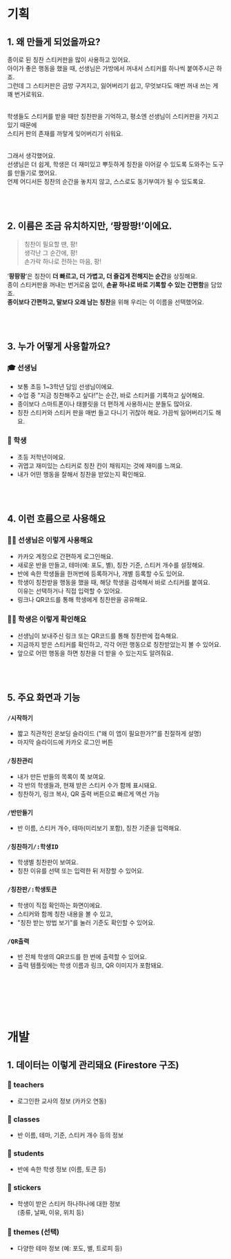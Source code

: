 # 기획

## 1. 왜 만들게 되었을까요?

종이로 된 칭찬 스티커판을 많이 사용하고 있어요.  <br/>
아이가 좋은 행동을 했을 때, 선생님은 가방에서 꺼내서 스티커를 하나씩 붙여주시곤 하죠.  <br/>
그런데 그 스티커판은 금방 구겨지고, 잃어버리기 쉽고, 무엇보다도 매번 꺼내 쓰는 게 꽤 번거로워요.<br/><br/>

학생들도 스티커를 받을 때만 칭찬판을 기억하고, 평소엔 선생님이 스티커판을 가지고 있기 때문에  
스티커 판의 존재를 까맣게 잊어버리기 쉬워요.
<br/><br/>

그래서 생각했어요.  
선생님은 더 쉽게, 학생은 더 재미있고 뿌듯하게 칭찬을 이어갈 수 있도록 도와주는 도구를 만들기로 했어요.  <br/>
언제 어디서든 칭찬의 순간을 놓치지 않고, 스스로도 동기부여가 될 수 있도록요.

<br/><br/>

## 2. 이름은 조금 유치하지만, ‘팡팡팡!’이에요.

> 칭찬이 필요할 땐, 팡!  <br/>
> 생각난 그 순간에, 팡!  <br/>
> 손가락 하나로 전하는 마음, 팡!<br/>

‘**팡팡팡**’은 칭찬이 **더 빠르고, 더 가볍고, 더 즐겁게 전해지는 순간**을 상징해요.  <br/>
종이 스티커판을 꺼내는 번거로움 없이, **손끝 하나로 바로 기록할 수 있는 간편함**을 담았죠.  <br/>
**종이보다 간편하고, 말보다 오래 남는 칭찬**을 위해 우리는 이 이름을 선택했어요.

<br/><br/>

## 3. 누가 어떻게 사용할까요?

### 🎓 선생님

- 보통 초등 1~3학년 담임 선생님이에요.
- 수업 중 "지금 칭찬해주고 싶다!"는 순간, 바로 스티커를 기록하고 싶어해요.
- 종이보다 스마트폰이나 태블릿을 더 편하게 사용하시는 분들도 많아요.
- 칭찬 스티커와 스티커 판을 매번 들고 다니기 귀찮아 해요. 가끔씩 잃어버리기도 해요.

### 🧒 학생

- 초등 저학년이에요.
- 귀엽고 재미있는 스티커로 칭찬 칸이 채워지는 것에 재미를 느껴요.
- 내가 어떤 행동을 잘해서 칭찬을 받았는지 확인해요.

<br/><br/>

## 4. 이런 흐름으로 사용해요

### 👩‍🏫 선생님은 이렇게 사용해요

- 카카오 계정으로 간편하게 로그인해요.
- 새로운 반을 만들고, 테마(예: 포도, 별), 칭찬 기준, 스티커 개수를 설정해요.
- 반에 속한 학생들을 한꺼번에 등록하거나, 개별 등록할 수도 있어요.
- 학생이 칭찬받을 행동을 했을 때, 해당 학생을 검색해서 바로 스티커를 붙여요.  
  이유는 선택하거나 직접 입력할 수 있어요.
- 링크나 QR코드를 통해 학생에게 칭찬판을 공유해요.

### 🧑‍🎓 학생은 이렇게 확인해요

- 선생님이 보내주신 링크 또는 QR코드를 통해 칭찬판에 접속해요.
- 지금까지 받은 스티커를 확인하고, 각각 어떤 행동으로 칭찬받았는지 볼 수 있어요.
- 앞으로 어떤 행동을 하면 칭찬을 더 받을 수 있는지도 알려줘요.

<br/><br/>

## 5. 주요 화면과 기능

### `/시작하기`

- 짧고 직관적인 온보딩 슬라이드 ("왜 이 앱이 필요한가?"를 친절하게 설명)
- 마지막 슬라이드에 카카오 로그인 버튼

### `/칭찬관리`

- 내가 만든 반들의 목록이 쭉 보여요.
- 각 반의 학생들과, 현재 받은 스티커 수가 함께 표시돼요.
- 칭찬하기, 링크 복사, QR 출력 버튼으로 빠르게 액션 가능

### `/반만들기`

- 반 이름, 스티커 개수, 테마(미리보기 포함), 칭찬 기준을 입력해요.

### `/칭찬하기/:학생ID`

- 학생별 칭찬판이 보여요.
- 칭찬 이유를 선택 또는 입력한 뒤 저장할 수 있어요.

### `/칭찬판/:학생토큰`

- 학생이 직접 확인하는 화면이에요.
- 스티커와 함께 칭찬 내용을 볼 수 있고,
- "칭찬 받는 방법 보기"를 눌러 기준도 확인할 수 있어요.

### `/QR출력`

- 반 전체 학생의 QR코드를 한 번에 출력할 수 있어요.
- 출력 템플릿에는 학생 이름과 링크, QR 이미지가 포함돼요.

<br/><br/>



<br/><br/>

# 개발 
## 1. 데이터는 이렇게 관리돼요 (Firestore 구조)

### 📁 teachers

- 로그인한 교사의 정보 (카카오 연동)

### 📁 classes

- 반 이름, 테마, 기준, 스티커 개수 등의 정보

### 📁 students

- 반에 속한 학생 정보 (이름, 토큰 등)

### 📁 stickers

- 학생이 받은 스티커 하나하나에 대한 정보  
  (종류, 날짜, 이유, 위치 등)

### 📁 themes (선택)

- 다양한 테마 정보 (예: 포도, 별, 트로피 등)
